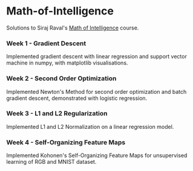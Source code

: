 # Math-of-Intelligence
Solutions to Siraj Raval's [Math of Intelligence](https://github.com/llSourcell/The_Math_of_Intelligence) course.

### Week 1 - Gradient Descent
Implemented gradient descent with linear regression and support vector machine in numpy, with matplotlib visualisations.


### Week 2 - Second Order Optimization
Implemented Newton's Method for second order optimization and batch gradient descent, demonstrated with logistic regression.

### Week 3 - L1 and L2 Regularization
Implemented L1 and L2 Normalization on a linear regression model.

### Week 4 - Self-Organizing Feature Maps
Implemented Kohonen's Self-Organizing Feature Maps for unsupervised learning of RGB and MNIST dataset.

